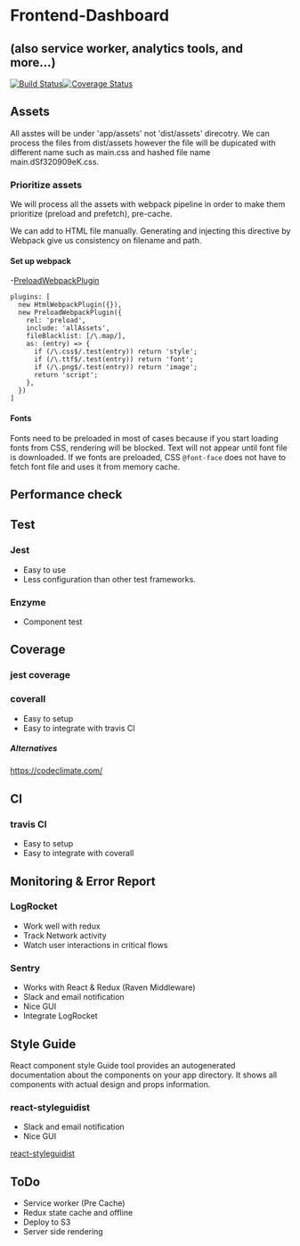 # Frontend-Dashboard

## (also service worker, analytics tools, and more...)

[![Build Status](https://travis-ci.org/keioka/Frontend-DevOps-React.svg?branch=master)](https://travis-ci.org/keioka/Frontend-DevOps-React)[![Coverage Status](https://coveralls.io/repos/github/keioka/Frontend-DevOps-React/badge.svg?branch=master)](https://coveralls.io/github/keioka/Frontend-DevOps-React?branch=master)

## Assets

All asstes will be under 'app/assets' not 'dist/assets' direcotry.
We can process the files from dist/assets however the file will be dupicated with different name such as main.css and hashed file name main.dSf320909eK.css.

### Prioritize assets

We will process all the assets with webpack pipeline in order to make them prioritize (preload and prefetch), pre-cache.

We can add <link rel="preload" /> to HTML file manually. Generating and injecting this directive by Webpack give us consistency on filename and path.

#### Set up webpack

-[PreloadWebpackPlugin](https://github.com/GoogleChromeLabs/preload-webpack-plugin)

```
plugins: [
  new HtmlWebpackPlugin({}),
  new PreloadWebpackPlugin({
    rel: 'preload',
    include: 'allAssets',
    fileBlacklist: [/\.map/],
    as: (entry) => {
      if (/\.css$/.test(entry)) return 'style';
      if (/\.ttf$/.test(entry)) return 'font';
      if (/\.png$/.test(entry)) return 'image';
      return 'script';
    },
  })
]
```

#### Fonts

Fonts need to be preloaded in most of cases because if you start loading fonts from CSS, rendering will be blocked. Text will not appear until font file is downloaded. If we fonts are preloaded, CSS `@font-face` does not have to fetch font file and uses it from memory cache.

## Performance check

## Test

### Jest

- Easy to use
- Less configuration than other test frameworks.

### Enzyme

- Component test

## Coverage

### jest coverage

### coverall

- Easy to setup
- Easy to integrate with travis CI

##### Alternatives

https://codeclimate.com/

## CI

### travis CI

- Easy to setup
- Easy to integrate with coverall

## Monitoring & Error Report

### LogRocket

- Work well with redux
- Track Network activity
- Watch user interactions in critical flows

### Sentry

- Works with React & Redux (Raven Middleware)
- Slack and email notification
- Nice GUI
- Integrate LogRocket

## Style Guide

React component style Guide tool provides an autogenerated documentation about the components on your app directory.
It shows all components with actual design and props information.

### react-styleguidist

- Slack and email notification
- Nice GUI

[react-styleguidist](https://github.com/styleguidist/react-styleguidist)

## ToDo

- Service worker (Pre Cache)
- Redux state cache and offline
- Deploy to S3
- Server side rendering
